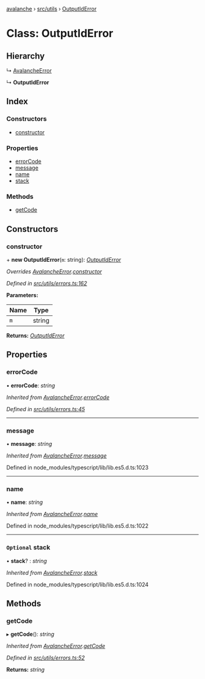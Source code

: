 [avalanche](../README.md) › [src/utils](../modules/src_utils.md) › [OutputIdError](src_utils.outputiderror.md)

# Class: OutputIdError

## Hierarchy

  ↳ [AvalancheError](src_utils.avalancheerror.md)

  ↳ **OutputIdError**

## Index

### Constructors

* [constructor](src_utils.outputiderror.md#constructor)

### Properties

* [errorCode](src_utils.outputiderror.md#errorcode)
* [message](src_utils.outputiderror.md#message)
* [name](src_utils.outputiderror.md#name)
* [stack](src_utils.outputiderror.md#optional-stack)

### Methods

* [getCode](src_utils.outputiderror.md#getcode)

## Constructors

###  constructor

\+ **new OutputIdError**(`m`: string): *[OutputIdError](src_utils.outputiderror.md)*

*Overrides [AvalancheError](src_utils.avalancheerror.md).[constructor](src_utils.avalancheerror.md#constructor)*

*Defined in [src/utils/errors.ts:162](https://github.com/ava-labs/avalanchejs/blob/8c220c6/src/utils/errors.ts#L162)*

**Parameters:**

Name | Type |
------ | ------ |
`m` | string |

**Returns:** *[OutputIdError](src_utils.outputiderror.md)*

## Properties

###  errorCode

• **errorCode**: *string*

*Inherited from [AvalancheError](src_utils.avalancheerror.md).[errorCode](src_utils.avalancheerror.md#errorcode)*

*Defined in [src/utils/errors.ts:45](https://github.com/ava-labs/avalanchejs/blob/8c220c6/src/utils/errors.ts#L45)*

___

###  message

• **message**: *string*

*Inherited from [AvalancheError](src_utils.avalancheerror.md).[message](src_utils.avalancheerror.md#message)*

Defined in node_modules/typescript/lib/lib.es5.d.ts:1023

___

###  name

• **name**: *string*

*Inherited from [AvalancheError](src_utils.avalancheerror.md).[name](src_utils.avalancheerror.md#name)*

Defined in node_modules/typescript/lib/lib.es5.d.ts:1022

___

### `Optional` stack

• **stack**? : *string*

*Inherited from [AvalancheError](src_utils.avalancheerror.md).[stack](src_utils.avalancheerror.md#optional-stack)*

Defined in node_modules/typescript/lib/lib.es5.d.ts:1024

## Methods

###  getCode

▸ **getCode**(): *string*

*Inherited from [AvalancheError](src_utils.avalancheerror.md).[getCode](src_utils.avalancheerror.md#getcode)*

*Defined in [src/utils/errors.ts:52](https://github.com/ava-labs/avalanchejs/blob/8c220c6/src/utils/errors.ts#L52)*

**Returns:** *string*
